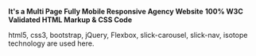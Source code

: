 
**It's a Multi Page Fully Mobile Responsive Agency Website**
**100% W3C Validated HTML Markup & CSS Code**

html5, css3, bootstrap, jQuery,  Flexbox, slick-carousel, slick-nav, isotope technology are used here.




